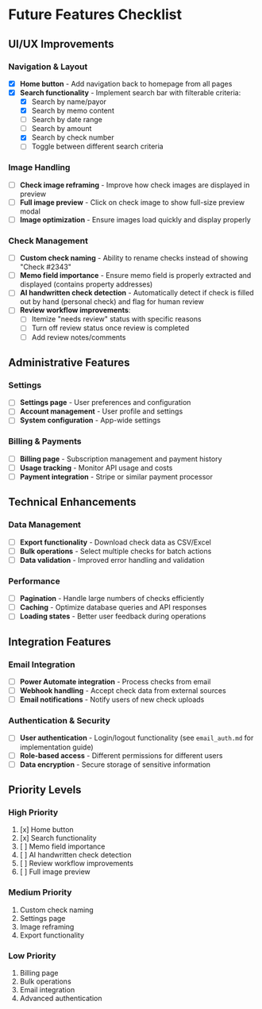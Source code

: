# Future Features Checklist

## UI/UX Improvements

### Navigation & Layout
- [x] **Home button** - Add navigation back to homepage from all pages
- [x] **Search functionality** - Implement search bar with filterable criteria:
  - [x] Search by name/payor
  - [x] Search by memo content
  - [ ] Search by date range
  - [ ] Search by amount
  - [x] Search by check number
  - [ ] Toggle between different search criteria

### Image Handling
- [ ] **Check image reframing** - Improve how check images are displayed in preview
- [ ] **Full image preview** - Click on check image to show full-size preview modal
- [ ] **Image optimization** - Ensure images load quickly and display properly

### Check Management
- [ ] **Custom check naming** - Ability to rename checks instead of showing "Check #2343"
- [ ] **Memo field importance** - Ensure memo field is properly extracted and displayed (contains property addresses)
- [ ] **AI handwritten check detection** - Automatically detect if check is filled out by hand (personal check) and flag for human review
- [ ] **Review workflow improvements**:
  - [ ] Itemize "needs review" status with specific reasons
  - [ ] Turn off review status once review is completed
  - [ ] Add review notes/comments

## Administrative Features

### Settings
- [ ] **Settings page** - User preferences and configuration
- [ ] **Account management** - User profile and settings
- [ ] **System configuration** - App-wide settings

### Billing & Payments
- [ ] **Billing page** - Subscription management and payment history
- [ ] **Usage tracking** - Monitor API usage and costs
- [ ] **Payment integration** - Stripe or similar payment processor

## Technical Enhancements

### Data Management
- [ ] **Export functionality** - Download check data as CSV/Excel
- [ ] **Bulk operations** - Select multiple checks for batch actions
- [ ] **Data validation** - Improved error handling and validation

### Performance
- [ ] **Pagination** - Handle large numbers of checks efficiently
- [ ] **Caching** - Optimize database queries and API responses
- [ ] **Loading states** - Better user feedback during operations

## Integration Features

### Email Integration
- [ ] **Power Automate integration** - Process checks from email
- [ ] **Webhook handling** - Accept check data from external sources
- [ ] **Email notifications** - Notify users of new check uploads

### Authentication & Security
- [ ] **User authentication** - Login/logout functionality (see `email_auth.md` for implementation guide)
- [ ] **Role-based access** - Different permissions for different users
- [ ] **Data encryption** - Secure storage of sensitive information

## Priority Levels

### High Priority
1. [x] Home button
2. [x] Search functionality
3. [ ] Memo field importance
4. [ ] AI handwritten check detection
5. [ ] Review workflow improvements
6. [ ] Full image preview

### Medium Priority
1. Custom check naming
2. Settings page
3. Image reframing
4. Export functionality

### Low Priority
1. Billing page
2. Bulk operations
3. Email integration
4. Advanced authentication 
